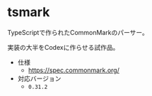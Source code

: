 # tsmark

TypeScriptで作られたCommonMarkのパーサー。

実装の大半をCodexに作らせる試作品。

* 仕様
  * https://spec.commonmark.org/
* 対応バージョン
  * `0.31.2`
